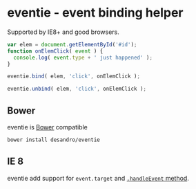 # eventie - event binding helper

Supported by IE8+ and good browsers.

``` js
var elem = document.getElementById('#id');
function onElemClick( event ) {
  console.log( event.type + ' just happened' );
}

eventie.bind( elem, 'click', onElemClick );

eventie.unbind( elem, 'click', onElemClick );
```

## Bower

eventie is [Bower](https://github.com/twitter/bower) compatible

``` bash
bower install desandro/eventie
```

## IE 8

eventie add support for `event.target` and [`.handleEvent` method](https://developer.mozilla.org/en-US/docs/DOM/EventListener#handleEvent()).
